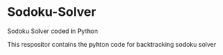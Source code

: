 # Sodoku-Solver
Sodoku Solver coded in Python


This respositor contains the pyhton code for backtracking sodoku solver
